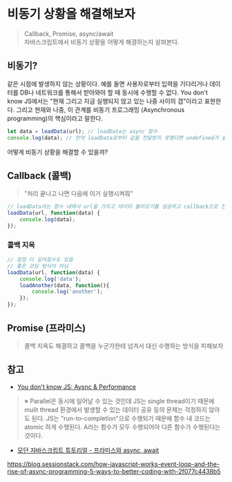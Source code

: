 # 비동기 상황을 해결해보자
> Callback, Promise, async/await <br>
> 자바스크립트에서 비동기 상황을 어떻게 해결하는지 살펴본다.

## 비동기?
같은 시점에 발생하지 않는 상황이다. 예를 들면 사용자로부터 입력을 기다리거나 데이터를 DB나 네트워크를 통해서 받아와야 할 때 동시에 수행할 수 없다. You don't know JS에서는 "현재 그리고 지금 실행되지 않고 있는 나중 사이의 갭"이라고 표현한다. 그리고 현재와 나중, 이 관계를 비동기 프로그래밍 (Asynchronous programming)의 핵심이라고 말한다. 

```js
let data = loadData(url); // loadData는 async 함수
console.log(data); // 만약 loadData로부터 값을 전달받지 못했다면 undefined가 출력될 것
```

어떻게 비동기 상황을 해결할 수 있을까?

## Callback (콜백)
> "처리 끝나고 나면 다음에 이거 실행시켜줘"

```js
// loadData라는 함수 내에서 url을 가지고 데이터 불러오기를 성공하고 callback으로 전달받은 함수를 실행
loadData(url, function(data) {
    console.log(data);
});
```

### 콜백 지옥
```js
// 점점 더 깊어질수도 있음
// 좋은 코딩 방식이 아님
loadData(url, function(data) {
    console.log('data');
    loadAnother(data, function(){
        console.log('another');
    });
});
```

## Promise (프라미스)
> 콜백 지옥도 해결하고 콜백을 누군가한테 넘겨서 대신 수행하는 방식을 피해보자


## 참고
* [You don't know JS: Aysnc & Performance](https://github.com/getify/You-Dont-Know-JS/blob/1st-ed/async%20&%20performance/README.md#you-dont-know-js-async--performance)

> ※ Parallel은 동시에 일어날 수 있는 것인데 JS는 single thread이기 때문에 mulit thread 환경에서 발생할 수 있는 데이터 공유 등의 문제는 걱정하지 않아도 된다. JS는 "run-to-completion"으로 수행되기 때문에 함수 내 코드는 atomic 하게 수행된다. A라는 함수가 모두 수행되어야 다른 함수가 수행된다는 것이다.

* [모던 자바스크립트 튜토리얼 - 프라미스와 async, await](https://ko.javascript.info/async)

https://blog.sessionstack.com/how-javascript-works-event-loop-and-the-rise-of-async-programming-5-ways-to-better-coding-with-2f077c4438b5



